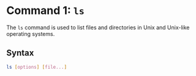 # Command 1: `ls`

The `ls` command is used to list files and directories in Unix and Unix-like operating systems.

## Syntax
```bash
ls [options] [file...]
